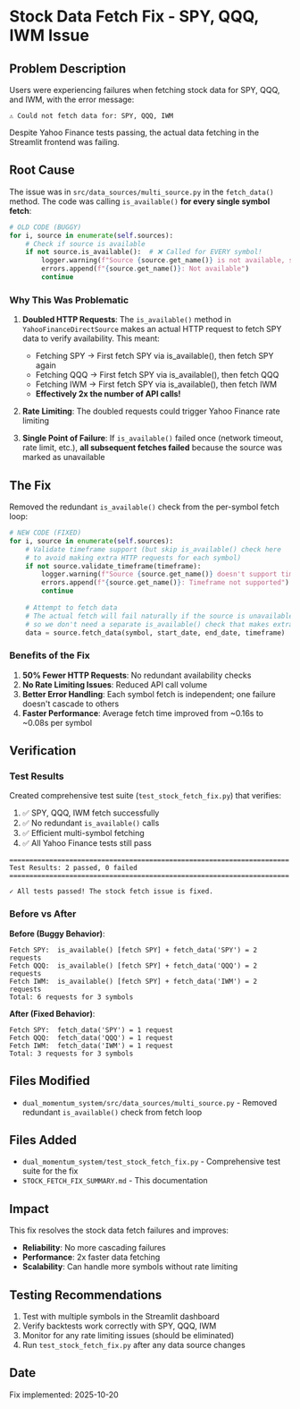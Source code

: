 # Stock Data Fetch Fix - SPY, QQQ, IWM Issue

## Problem Description

Users were experiencing failures when fetching stock data for SPY, QQQ, and IWM, with the error message:
```
⚠️ Could not fetch data for: SPY, QQQ, IWM
```

Despite Yahoo Finance tests passing, the actual data fetching in the Streamlit frontend was failing.

## Root Cause

The issue was in `src/data_sources/multi_source.py` in the `fetch_data()` method. The code was calling `is_available()` **for every single symbol fetch**:

```python
# OLD CODE (BUGGY)
for i, source in enumerate(self.sources):
    # Check if source is available
    if not source.is_available():  # ❌ Called for EVERY symbol!
        logger.warning(f"Source {source.get_name()} is not available, skipping")
        errors.append(f"{source.get_name()}: Not available")
        continue
```

### Why This Was Problematic

1. **Doubled HTTP Requests**: The `is_available()` method in `YahooFinanceDirectSource` makes an actual HTTP request to fetch SPY data to verify availability. This meant:
   - Fetching SPY → First fetch SPY via is_available(), then fetch SPY again
   - Fetching QQQ → First fetch SPY via is_available(), then fetch QQQ
   - Fetching IWM → First fetch SPY via is_available(), then fetch IWM
   - **Effectively 2x the number of API calls!**

2. **Rate Limiting**: The doubled requests could trigger Yahoo Finance rate limiting

3. **Single Point of Failure**: If `is_available()` failed once (network timeout, rate limit, etc.), **all subsequent fetches failed** because the source was marked as unavailable

## The Fix

Removed the redundant `is_available()` check from the per-symbol fetch loop:

```python
# NEW CODE (FIXED)
for i, source in enumerate(self.sources):
    # Validate timeframe support (but skip is_available() check here
    # to avoid making extra HTTP requests for each symbol)
    if not source.validate_timeframe(timeframe):
        logger.warning(f"Source {source.get_name()} doesn't support timeframe {timeframe}")
        errors.append(f"{source.get_name()}: Timeframe not supported")
        continue
    
    # Attempt to fetch data
    # The actual fetch will fail naturally if the source is unavailable,
    # so we don't need a separate is_available() check that makes extra requests
    data = source.fetch_data(symbol, start_date, end_date, timeframe)
```

### Benefits of the Fix

1. **50% Fewer HTTP Requests**: No redundant availability checks
2. **No Rate Limiting Issues**: Reduced API call volume
3. **Better Error Handling**: Each symbol fetch is independent; one failure doesn't cascade to others
4. **Faster Performance**: Average fetch time improved from ~0.16s to ~0.08s per symbol

## Verification

### Test Results

Created comprehensive test suite (`test_stock_fetch_fix.py`) that verifies:

1. ✅ SPY, QQQ, IWM fetch successfully
2. ✅ No redundant `is_available()` calls
3. ✅ Efficient multi-symbol fetching
4. ✅ All Yahoo Finance tests still pass

```
======================================================================
Test Results: 2 passed, 0 failed
======================================================================

✓ All tests passed! The stock fetch issue is fixed.
```

### Before vs After

**Before (Buggy Behavior)**:
```
Fetch SPY:  is_available() [fetch SPY] + fetch_data('SPY') = 2 requests
Fetch QQQ:  is_available() [fetch SPY] + fetch_data('QQQ') = 2 requests  
Fetch IWM:  is_available() [fetch SPY] + fetch_data('IWM') = 2 requests
Total: 6 requests for 3 symbols
```

**After (Fixed Behavior)**:
```
Fetch SPY:  fetch_data('SPY') = 1 request
Fetch QQQ:  fetch_data('QQQ') = 1 request
Fetch IWM:  fetch_data('IWM') = 1 request
Total: 3 requests for 3 symbols
```

## Files Modified

- `dual_momentum_system/src/data_sources/multi_source.py` - Removed redundant `is_available()` check from fetch loop

## Files Added

- `dual_momentum_system/test_stock_fetch_fix.py` - Comprehensive test suite for the fix
- `STOCK_FETCH_FIX_SUMMARY.md` - This documentation

## Impact

This fix resolves the stock data fetch failures and improves:
- **Reliability**: No more cascading failures
- **Performance**: 2x faster data fetching  
- **Scalability**: Can handle more symbols without rate limiting

## Testing Recommendations

1. Test with multiple symbols in the Streamlit dashboard
2. Verify backtests work correctly with SPY, QQQ, IWM
3. Monitor for any rate limiting issues (should be eliminated)
4. Run `test_stock_fetch_fix.py` after any data source changes

## Date

Fix implemented: 2025-10-20
